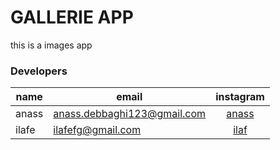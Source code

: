 # GALLERIE APP

this is a images app

### Developers

| name | email | instagram |
| ----------- | ------ | :-----: |
| anass | anass.debbaghi123@gmail.com | [anass](https://www.instagram.com/debbaghianass/)
| ilafe | ilafefg@gmail.com | [ilaf](https://www.instagram.com/_ilafefg_/) |

